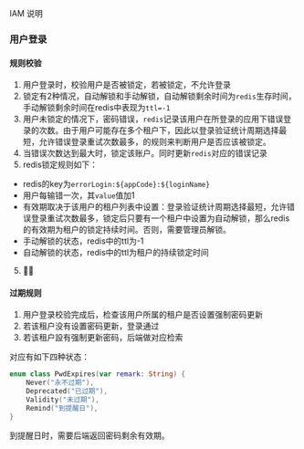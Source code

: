 IAM 说明

### 用户登录

#### 规则校验

1. 用户登录时，校验用户是否被锁定，若被锁定，不允许登录
2. 锁定有2种情况，自动解锁和手动解锁，自动解锁剩余时间为`redis`生存时间，手动解锁剩余时间在redis中表现为`ttl=-1`
3. 用户未锁定的情况下，密码错误，`redis`记录该用户在所登录的应用下错误登录的次数。由于用户可能存在多个租户下，因此以登录验证统计周期选择最短，允许错误登录重试次数最多，的规则来判断用户是否应该被锁定。
4. 当错误次数达到最大时，锁定该账户。同时更新`redis`对应的错误记录
5. redis锁定规则如下：

- redis的key为`errorLogin:${appCode}:${loginName}`
- 用户每输错一次，其`value`值加1
- 有效期取决于该用户的租户列表中设置：登录验证统计周期选择最短，允许错误登录重试次数最多，锁定后只要有一个租户中设置为自动解锁，那么redis的有效期为租户的锁定持续时间。否则，需要管理员解锁。
- 手动解锁的状态，redis中的ttl为-1
- 自动解锁的状态，redis中的ttl为租户的持续锁定时间
5. 🙆‍♀

#### 过期规则

1. 用户登录校验完成后，检查该用户所属的租户是否设置强制密码更新
2. 若该租户没有设置密码更新，登录通过
3. 若该租户設有强制更新密码，后端做对应检索

对应有如下四种状态：
```kotlin
enum class PwdExpires(var remark: String) {
    Never("永不过期"),
    Deprecated("已过期"),
    Validity("未过期"),
    Remind("到提醒日"),
}
```

到提醒日时，需要后端返回密码剩余有效期。
